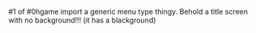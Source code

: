 #1 of #0hgame import a generic menu type thingy. Behold a title screen with no background!!! (it has a blackground) 
